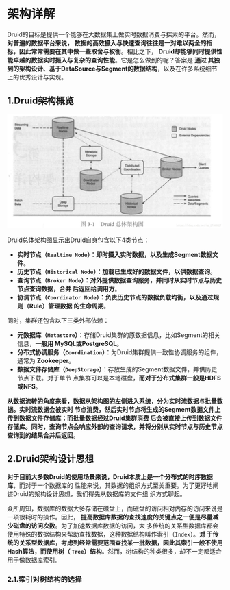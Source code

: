 架构详解
================================================================================
Druid的目标是提供一个能够在大数据集上做实时数据消费与探索的平台。然而，**对普遍的数据平台来说，
数据的高效摄入与快速查询往往是一对难以两全的指标，因此常常需要在其中做一些取舍与权衡**。相比之下，
**Druid却能够同时提供性能卓越的数据实时摄入与复杂的查询性能**。它是怎么做到的呢？答案是 **通过
其独到的架构设计、基于DataSource与Segment的数据结构**，以及在许多系统细节上的优秀设计与实现。

## 1.Druid架构概览

![Druid架构](img/1.jpeg)

Druid总体架构图显示出Druid自身包含以下4类节点：
+ **实时节点（`Realtime Node`）：即时摄入实时数据，以及生成Segment数据文件**。 
+ **历史节点（`Historical Node`）：加载已生成好的数据文件，以供数据查询**。
+ **查询节点（`Broker Node`）：对外提供数据查询服务，并同时从实时节点与历史节点查询数据，合并
后返回给调用方**。
+ **协调节点（`Coordinator Node`）：负责历史节点的数据负载均衡，以及通过规则（Rule）管理数据
的生命周期**。

同时，集群还包含以下三类外部依赖：
+ **元数据库（`Metastore`）**：存储Druid集群的原数据信息，比如Segment的相关信息，**一般用
MySQL或PostgreSQL**。
+ **分布式协调服务（`Coordination`）**：为Druid集群提供一致性协调服务的组件，通常为 
**Zookeeper**。
+ **数据文件存储库（`DeepStorage`）**：存放生成的Segment数据文件，并供历史节点下载。对于单节
点集群可以是本地磁盘，**而对于分布式集群一般是HDFS或NFS**。

**从数据流转的角度来看，数据从架构图的左侧进入系统，分为实时流数据与批量数据。实时流数据会被实时
节点消费，然后实时节点将生成的Segment数据文件上传到数据文件存储库；而批量数据经过Druid集群消费
后会被直接上传到数据文件存储库。同时，查询节点会响应外部的查询请求，并将分别从实时节点与历史节点
查询到的结果合并后返回**。

## 2.Druid架构设计思想
**对于目前大多数Druid的使用场景来说，Druid本质上是一个分布式的时序数据库**，而对于一个数据库的
性能来说，其数据的组织方式至关重要。为了更好地阐述Druid的架构设计思想，我们得先从数据库的文件组
织方式聊起。

众所周知，数据库的数据大多存储在磁盘上，而磁盘的访问相对内存的访问来说是一项很耗时的操作。因此，
**提高数据库数据的查找速度的关键点之一便是尽量减少磁盘的访问次数**。为了加速数据库数据的访问，大
多传统的关系型数据库都会使用特殊的数据结构来帮助查找数据，这种数据结构叫作索引（`Index`）。**对
于传统的关系型数据库，考虑到经常需要范围查找某一批数据，因此其索引一般不使用Hash算法，而使用树（
`Tree`）结构**。然而，树结构的种类很多，却不一定都适合用于做数据库索引。

### 2.1.索引对树结构的选择








